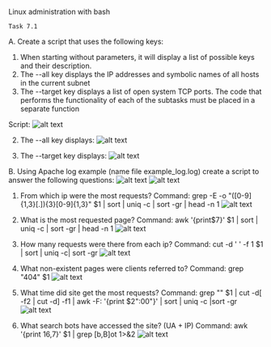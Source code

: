   Linux administration with bash
  
    Task 7.1
    
A. Create a script that uses the following keys:
1. When starting without parameters, it will display a list of possible keys and their description.
2. The --all key displays the IP addresses and symbolic names of all hosts in the current subnet
3. The --target key displays a list of open system TCP ports.
The code that performs the functionality of each of the subtasks must be placed in a separate function

Script: 
  ![alt text](https://github.com/aleksandrabublik/DevOps_online_Kharkov_2020Q42021Q1/blob/main/Module7/task7.1/Screenshots/a_1.png)
  
2. The --all key displays:
  ![alt text](https://github.com/aleksandrabublik/DevOps_online_Kharkov_2020Q42021Q1/blob/main/Module7/task7.1/Screenshots/a_all.png)
  
3. The --target key displays:
  ![alt text](https://github.com/aleksandrabublik/DevOps_online_Kharkov_2020Q42021Q1/blob/main/Module7/task7.1/Screenshots/a_target.png)


B. Using Apache log example (name file example_log.log) create a script to answer the following questions:
![alt text](https://github.com/aleksandrabublik/DevOps_online_Kharkov_2020Q42021Q1/blob/main/Module7/task7.1/Screenshots/b_script.png)
![alt text](https://github.com/aleksandrabublik/DevOps_online_Kharkov_2020Q42021Q1/blob/main/Module7/task7.1/Screenshots/b_script2.png)

1. From which ip were the most requests?
Command: grep -E -o "([0-9]{1,3}[\.]){3}[0-9]{1,3}" $1 | sort | uniq -c | sort -gr | head -n 1
![alt text](https://github.com/aleksandrabublik/DevOps_online_Kharkov_2020Q42021Q1/blob/main/Module7/task7.1/Screenshots/b_1.png)

2. What is the most requested page?
Command: awk '{print$7}' $1 | sort | uniq -c | sort -gr | head -n 1
![alt text](https://github.com/aleksandrabublik/DevOps_online_Kharkov_2020Q42021Q1/blob/main/Module7/task7.1/Screenshots/b_2.png)

3. How many requests were there from each ip?
Command: cut -d ' ' -f 1 $1 | sort | uniq -c| sort -gr 
![alt text](https://github.com/aleksandrabublik/DevOps_online_Kharkov_2020Q42021Q1/blob/main/Module7/task7.1/Screenshots/b_3.png)

4. What non-existent pages were clients referred to?
Command: grep "404" $1
![alt text](https://github.com/aleksandrabublik/DevOps_online_Kharkov_2020Q42021Q1/blob/main/Module7/task7.1/Screenshots/b_4.png)

5. What time did site get the most requests?
Command: grep "" $1 | cut -d[ -f2 | cut -d] -f1 | awk -F: '{print $2":00"}' | sort | uniq -c |sort -gr
![alt text](https://github.com/aleksandrabublik/DevOps_online_Kharkov_2020Q42021Q1/blob/main/Module7/task7.1/Screenshots/b_5.png)

6. What search bots have accessed the site? (UA + IP)
Command: awk '{print $16,$7}' $1 | grep [b,B]ot 1>&2 
![alt text](https://github.com/aleksandrabublik/DevOps_online_Kharkov_2020Q42021Q1/blob/main/Module7/task7.1/Screenshots/b_6.png)
